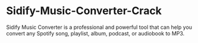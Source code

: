 # Sidify-Music-Converter-Crack
Sidify Music Converter is a professional and powerful tool that can help you convert any Spotify song, playlist, album, podcast, or audiobook to MP3.
